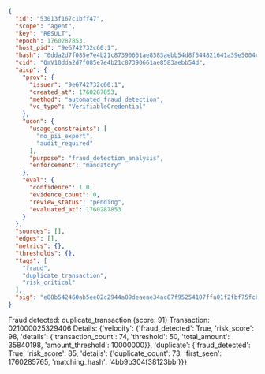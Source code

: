 ```json
{
  "id": "53013f167c1bff47",
  "scope": "agent",
  "key": "RESULT",
  "epoch": 1760287853,
  "host_pid": "9e6742732c60:1",
  "hash": "0dda2d7f085e7e4b21c87390661ae8583aebb54d8f544821641a39e5004cc0fb",
  "cid": "QmV10dda2d7f085e7e4b21c87390661ae8583aebb54d",
  "aicp": {
    "prov": {
      "issuer": "9e6742732c60:1",
      "created_at": 1760287853,
      "method": "automated_fraud_detection",
      "vc_type": "VerifiableCredential"
    },
    "ucon": {
      "usage_constraints": [
        "no_pii_export",
        "audit_required"
      ],
      "purpose": "fraud_detection_analysis",
      "enforcement": "mandatory"
    },
    "eval": {
      "confidence": 1.0,
      "evidence_count": 0,
      "review_status": "pending",
      "evaluated_at": 1760287853
    }
  },
  "sources": [],
  "edges": [],
  "metrics": {},
  "thresholds": {},
  "tags": [
    "fraud",
    "duplicate_transaction",
    "risk_critical"
  ],
  "sig": "e88b542460ab5ee02c2944a09deaeae34ac87f95254107ffa01f2fbf75fcb5ce"
}
```

Fraud detected: duplicate_transaction (score: 91)
Transaction: 021000025329406
Details: {'velocity': {'fraud_detected': True, 'risk_score': 98, 'details': {'transaction_count': 74, 'threshold': 50, 'total_amount': 35840198, 'amount_threshold': 10000000}}, 'duplicate': {'fraud_detected': True, 'risk_score': 85, 'details': {'duplicate_count': 73, 'first_seen': 1760285765, 'matching_hash': '4bb9b304f38123bb'}}}